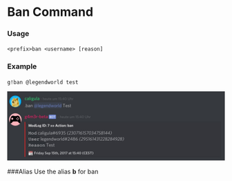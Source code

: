 # Ban Command

### Usage


`<prefix>ban <username> [reason]`


### Example


`g!ban @legendworld test`


![](/assets/ban.jpg)

###Alias 
Use the alias **b** for ban